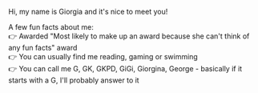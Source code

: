 Hi, my name is Giorgia and it's nice to meet you!

A few fun facts about me:</br>
👉 Awarded "Most likely to make up an award because she can't think of any fun facts" award </br>
👉 You can usually find me reading, gaming or swimming</br>
👉 You can call me G, GK, GKPD, GiGi, Giorgina, George - basically if it starts with a G, I'll probably answer to it


<!--
**Gkpd/gkpd** is a ✨ _special_ ✨ repository because its `README.md` (this file) appears on your GitHub profile.

Here are some ideas to get you started:

- 🔭 I’m currently working on ...
- 🌱 I’m currently learning ...
- 👯 I’m looking to collaborate on ...
- 🤔 I’m looking for help with ...
- 💬 Ask me about ...
- 📫 How to reach me: ...
- 😄 Pronouns: ...
- ⚡ Fun fact: ...
-->
